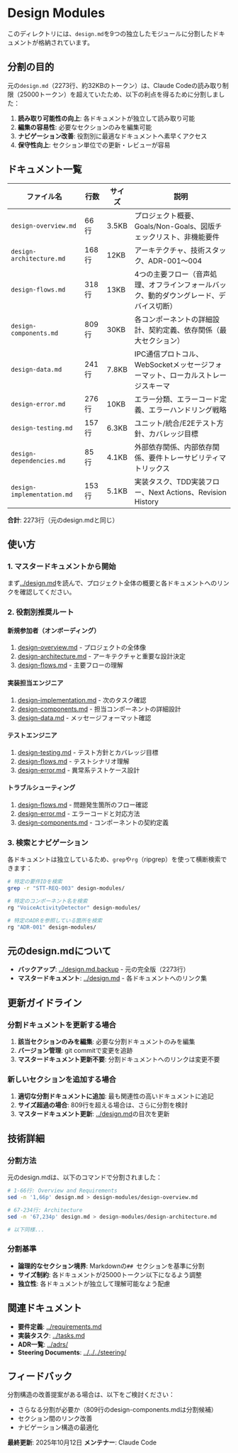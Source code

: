 # Design Modules

このディレクトリには、`design.md`を9つの独立したモジュールに分割したドキュメントが格納されています。

## 分割の目的

元の`design.md`（2273行、約32KBのトークン）は、Claude Codeの読み取り制限（25000トークン）を超えていたため、以下の利点を得るために分割しました：

1. **読み取り可能性の向上**: 各ドキュメントが独立して読み取り可能
2. **編集の容易性**: 必要なセクションのみを編集可能
3. **ナビゲーション改善**: 役割別に最適なドキュメントへ素早くアクセス
4. **保守性向上**: セクション単位での更新・レビューが容易

## ドキュメント一覧

| ファイル名 | 行数 | サイズ | 説明 |
|-----------|------|-------|------|
| `design-overview.md` | 66行 | 3.5KB | プロジェクト概要、Goals/Non-Goals、図版チェックリスト、非機能要件 |
| `design-architecture.md` | 168行 | 12KB | アーキテクチャ、技術スタック、ADR-001〜004 |
| `design-flows.md` | 318行 | 13KB | 4つの主要フロー（音声処理、オフラインフォールバック、動的ダウングレード、デバイス切断） |
| `design-components.md` | 809行 | 30KB | 各コンポーネントの詳細設計、契約定義、依存関係（最大セクション） |
| `design-data.md` | 241行 | 7.8KB | IPC通信プロトコル、WebSocketメッセージフォーマット、ローカルストレージスキーマ |
| `design-error.md` | 276行 | 10KB | エラー分類、エラーコード定義、エラーハンドリング戦略 |
| `design-testing.md` | 157行 | 6.3KB | ユニット/統合/E2Eテスト方針、カバレッジ目標 |
| `design-dependencies.md` | 85行 | 4.1KB | 外部依存関係、内部依存関係、要件トレーサビリティマトリックス |
| `design-implementation.md` | 153行 | 5.1KB | 実装タスク、TDD実装フロー、Next Actions、Revision History |

**合計**: 2273行（元のdesign.mdと同じ）

## 使い方

### 1. マスタードキュメントから開始

まず[../design.md](../design.md)を読んで、プロジェクト全体の概要と各ドキュメントへのリンクを確認してください。

### 2. 役割別推奨ルート

#### 新規参加者（オンボーディング）
1. [design-overview.md](design-overview.md) - プロジェクトの全体像
2. [design-architecture.md](design-architecture.md) - アーキテクチャと重要な設計決定
3. [design-flows.md](design-flows.md) - 主要フローの理解

#### 実装担当エンジニア
1. [design-implementation.md](design-implementation.md) - 次のタスク確認
2. [design-components.md](design-components.md) - 担当コンポーネントの詳細設計
3. [design-data.md](design-data.md) - メッセージフォーマット確認

#### テストエンジニア
1. [design-testing.md](design-testing.md) - テスト方針とカバレッジ目標
2. [design-flows.md](design-flows.md) - テストシナリオ理解
3. [design-error.md](design-error.md) - 異常系テストケース設計

#### トラブルシューティング
1. [design-flows.md](design-flows.md) - 問題発生箇所のフロー確認
2. [design-error.md](design-error.md) - エラーコードと対応方法
3. [design-components.md](design-components.md) - コンポーネントの契約定義

### 3. 検索とナビゲーション

各ドキュメントは独立しているため、`grep`や`rg`（ripgrep）を使って横断検索できます：

```bash
# 特定の要件IDを検索
grep -r "STT-REQ-003" design-modules/

# 特定のコンポーネント名を検索
rg "VoiceActivityDetector" design-modules/

# 特定のADRを参照している箇所を検索
rg "ADR-001" design-modules/
```

## 元のdesign.mdについて

- **バックアップ**: [../design.md.backup](../design.md.backup) - 元の完全版（2273行）
- **マスタードキュメント**: [../design.md](../design.md) - 各ドキュメントへのリンク集

## 更新ガイドライン

### 分割ドキュメントを更新する場合

1. **該当セクションのみを編集**: 必要な分割ドキュメントのみを編集
2. **バージョン管理**: git commitで変更を追跡
3. **マスタードキュメント更新不要**: 分割ドキュメントへのリンクは変更不要

### 新しいセクションを追加する場合

1. **適切な分割ドキュメントに追加**: 最も関連性の高いドキュメントに追記
2. **サイズ超過の場合**: 809行を超える場合は、さらに分割を検討
3. **マスタードキュメント更新**: [../design.md](../design.md)の目次を更新

## 技術詳細

### 分割方法

元のdesign.mdは、以下のコマンドで分割されました：

```bash
# 1-66行: Overview and Requirements
sed -n '1,66p' design.md > design-modules/design-overview.md

# 67-234行: Architecture
sed -n '67,234p' design.md > design-modules/design-architecture.md

# 以下同様...
```

### 分割基準

- **論理的なセクション境界**: Markdownの`## `セクションを基準に分割
- **サイズ制約**: 各ドキュメントが25000トークン以下になるよう調整
- **独立性**: 各ドキュメントが独立して理解可能なよう配慮

## 関連ドキュメント

- **要件定義**: [../requirements.md](../requirements.md)
- **実装タスク**: [../tasks.md](../tasks.md)
- **ADR一覧**: [../adrs/](../adrs/)
- **Steering Documents**: [../../../steering/](../../../steering/)

## フィードバック

分割構造の改善提案がある場合は、以下をご検討ください：

- さらなる分割が必要か（809行のdesign-components.mdは分割候補）
- セクション間のリンク改善
- ナビゲーション構造の最適化

**最終更新**: 2025年10月12日
**メンテナー**: Claude Code
